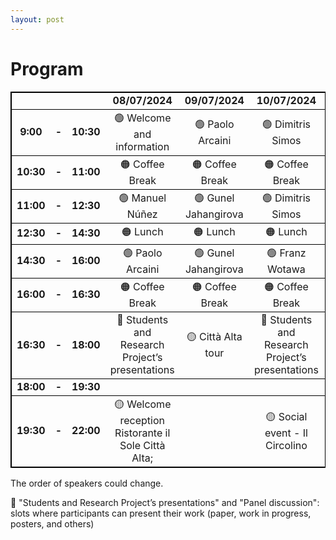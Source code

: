 ```yaml
---
layout: post
---
```


# Program

<table style=" border: 1px solid black;
  border-collapse: collapse;">
    <tr style=" border: 1px solid black;
  border-collapse: collapse; border-right:1px solid black;">
        <td></td>
        <td></td>
        <td></td>
        <td style="text-align:center;vertical-align:center;"> <b>08/07/2024</b></td>
        <td style="text-align:center;vertical-align:center;"><b>09/07/2024</b></td>
        <td style="text-align:center;vertical-align:center;"><b>10/07/2024</b></td>
        <td style="text-align:center;vertical-align:center;"><b>11/07/2024</b></td>
        <td style="text-align:center;vertical-align:center;"><b>12/07/2024</b></td>
    </tr>
    <tr style=" border: 1px solid black;
  border-collapse: collapse; text-align:center;vertical-align:center;">
        <td><b>9:00</b></td>
        <td><b> - </b></td>
        <td><b>10:30</b></td>
        <td> 🟢 Welcome and information</td>
        <td> 🟢 Paolo Arcaini</td>
        <td> 🟢 Dimitris Simos</td>
        <td> 🟢 Franz Wotawa</td>
        <td> 🟢 Shaukat Ali</td>
    </tr>
    <tr style=" border: 1px solid black;
  border-collapse: collapse; text-align:center;vertical-align:center;">
        <td><b>10:30</b></td>
        <td><b> - </b></td>
        <td><b>11:00</b></td>
        <td>🟠 Coffee Break</td>
        <td>🟠 Coffee Break</td>
        <td>🟠 Coffee Break</td>
        <td>🟠 Coffee Break</td>
        <td>🟠 Coffee Break</td>
    </tr>
    <tr style=" border: 1px solid black;
  border-collapse: collapse; text-align:center;vertical-align:center;">
        <td><b>11:00</b></td>
        <td><b> - </b></td>
        <td><b>12:30</b></td>
        <td> 🟢 Manuel Núñez </td>
        <td> 🟢 Gunel Jahangirova</td>
        <td> 🟢 Dimitris Simos</td>
        <td> 🟢 Natalia Kushik</td>
        <td> 🟢 Shaukat Ali</td>
    </tr>
    <tr style=" border: 1px solid black;
  border-collapse: collapse; text-align:center;vertical-align:center;">
        <td><b>12:30</b></td>
        <td><b> - </b></td>
        <td><b>14:30</b></td>
        <td>🟠 Lunch</td>
        <td>🟠 Lunch</td>
        <td>🟠 Lunch</td>
        <td>🟠 Lunch</td>
        <td>🟠 Lunch</td>
    </tr>
    <tr style=" border: 1px solid black;
  border-collapse: collapse; text-align:center;vertical-align:center;">
        <td><b>14:30</b></td>
        <td><b> - </b></td>
        <td><b>16:00</b></td>
        <td> 🟢 Paolo Arcaini</td>
        <td> 🟢 Gunel Jahangirova</td>
        <td> 🟢 Franz Wotawa</td>
        <td> 🟢 Nina Yevtushenko</td>
        <td> 🔵 Panel discussion</td>
    </tr>
    <tr style=" border: 1px solid black;
  border-collapse: collapse; text-align:center;vertical-align:center;">
        <td><b>16:00</b></td>
        <td><b> - </b></td>
        <td><b>16:30</b></td>
        <td>🟠 Coffee Break</td>
        <td>🟠 Coffee Break</td>
        <td>🟠 Coffee Break</td>
        <td>🟠 Coffee Break</td>
        <td>🟠 Coffee Break</td>
    </tr>
    <tr style=" border: 1px solid black;
  border-collapse: collapse; text-align:center;vertical-align:center;">
        <td><b>16:30</b></td>
        <td><b> - </b></td>
        <td><b>18:00</b></td>
        <td>🔵 Students and Research Project’s presentations</td>
        <td>🟡 Città Alta tour</td>
        <td>🔵 Students and Research Project’s presentations</td>
        <td>🔵 Panel discussion</td>
        <td></td>
    </tr>
    <tr style=" border: 1px solid black;
  border-collapse: collapse; text-align:center;vertical-align:center;">
        <td><b>18:00</b></td>
        <td><b> - </b></td>
        <td><b>19:30</b></td>
        <td></td>
        <td></td>
        <td></td>
        <td></td>
        <td></td>
    </tr>
    <tr style=" border: 1px solid black;
  border-collapse: collapse; text-align:center;vertical-align:center;">
        <td><b>19:30</b></td>
        <td><b> - </b></td>
        <td><b>22:00</b></td>
        <td>🟡 Welcome reception Ristorante il Sole Città Alta;</td>
        <td></td>
        <td>🟡 Social event - Il Circolino</td>
        <td>🟡 Light dinner - Braseria On The Road</td>
        <td></td>
    </tr>
</table>


The order of speakers could change.

🔵 "Students and Research Project’s presentations" and "Panel discussion": slots where participants can present their work (paper, work in progress, posters, and others)



